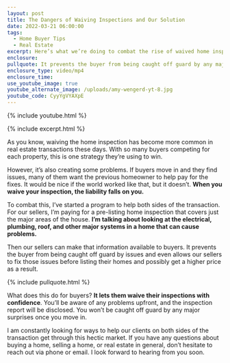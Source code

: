 ```yaml
---
layout: post
title: The Dangers of Waiving Inspections and Our Solution
date: 2022-03-21 06:00:00
tags:
  - Home Buyer Tips
  - Real Estate
excerpt: Here’s what we’re doing to combat the rise of waived home inspections.
enclosure:
pullquote: It prevents the buyer from being caught off guard by any major issues.
enclosure_type: video/mp4
enclosure_time:
use_youtube_image: true
youtube_alternate_image: /uploads/amy-wengerd-yt-8.jpg
youtube_code: CyyYgVYAXpE
---
```

{% include youtube.html %}

{% include excerpt.html %}

As you know, waiving the home inspection has become more common in real estate transactions these days. With so many buyers competing for each property, this is one strategy they’re using to win.

However, it’s also creating some problems. If buyers move in and they find issues, many of them want the previous homeowner to help pay for the fixes. It would be nice if the world worked like that, but it doesn’t. **When you waive your inspection, the liability falls on you.&nbsp;**

To combat this, I’ve started a program to help both sides of the transaction. For our sellers, I’m paying for a pre-listing home inspection that covers just the major areas of the house. **I’m talking about looking at the electrical, plumbing, roof, and other major systems in a home that can cause problems.&nbsp;**

Then our sellers can make that information available to buyers. It prevents the buyer from being caught off guard by issues and even allows our sellers to fix those issues before listing their homes and possibly get a higher price as a result.

{% include pullquote.html %}

What does this do for buyers? **It lets them waive their inspections with confidence**. You’ll be aware of any problems upfront, and the inspection report will be disclosed. You won’t be caught off guard by any major surprises once you move in.

I am constantly looking for ways to help our clients on both sides of the transaction get through this hectic market. If you have any questions about buying a home, selling a home, or real estate in general, don’t hesitate to reach out via phone or email. I look forward to hearing from you soon.
